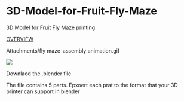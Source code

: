# 3D-Model-for-Fruit-Fly-Maze
3D Model for Fruit Fly Maze printing


[OVERVIEW](Attachments/FlyMazeAssemblyAnimation.gif) 

 Attachments/fly maze-assembly animation.gif

![](Attachments/FlyMazeAssemblyAnimation.gif)  
 
Downlaod the .blender file

The file contains 5 parts.
Epxoert each prat to the format that your 3D printer can support in blender
